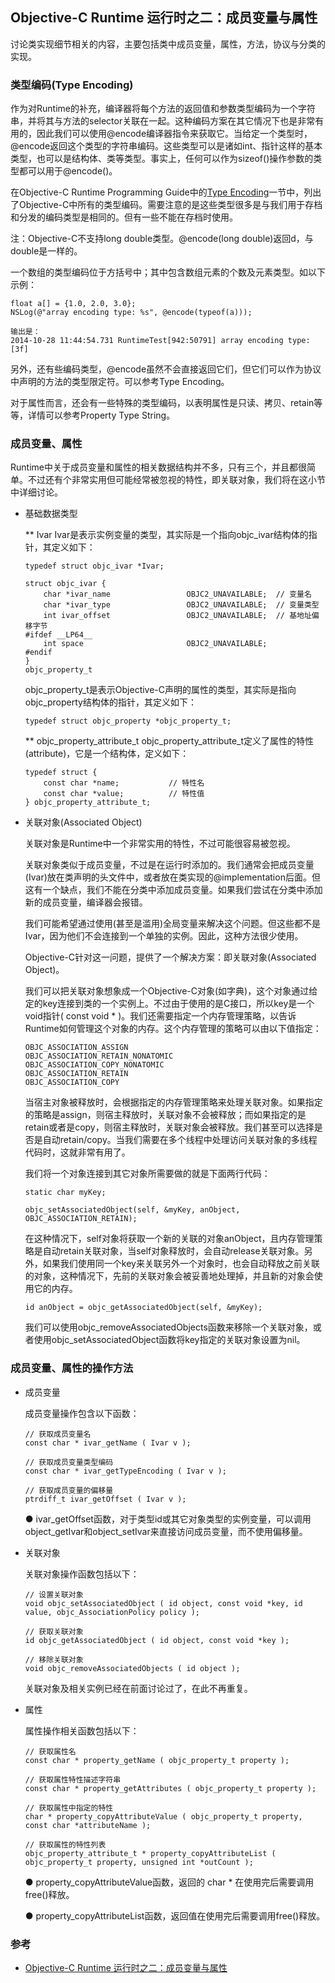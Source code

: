 ## Objective-C Runtime 运行时之二：成员变量与属性

讨论类实现细节相关的内容，主要包括类中成员变量，属性，方法，协议与分类的实现。

### 类型编码(Type Encoding)

作为对Runtime的补充，编译器将每个方法的返回值和参数类型编码为一个字符串，并将其与方法的selector关联在一起。这种编码方案在其它情况下也是非常有用的，因此我们可以使用@encode编译器指令来获取它。当给定一个类型时，@encode返回这个类型的字符串编码。这些类型可以是诸如int、指针这样的基本类型，也可以是结构体、类等类型。事实上，任何可以作为sizeof()操作参数的类型都可以用于@encode()。

在Objective-C Runtime Programming Guide中的[Type Encoding](https://developer.apple.com/library/ios/documentation/Cocoa/Conceptual/ObjCRuntimeGuide/Articles/ocrtTypeEncodings.html#//apple_ref/doc/uid/TP40008048-CH100-SW1)一节中，列出了Objective-C中所有的类型编码。需要注意的是这些类型很多是与我们用于存档和分发的编码类型是相同的。但有一些不能在存档时使用。

注：Objective-C不支持long double类型。@encode(long double)返回d，与double是一样的。

一个数组的类型编码位于方括号中；其中包含数组元素的个数及元素类型。如以下示例：
```
float a[] = {1.0, 2.0, 3.0};
NSLog(@"array encoding type: %s", @encode(typeof(a)));

输出是：
2014-10-28 11:44:54.731 RuntimeTest[942:50791] array encoding type: [3f]
```

另外，还有些编码类型，@encode虽然不会直接返回它们，但它们可以作为协议中声明的方法的类型限定符。可以参考Type Encoding。

对于属性而言，还会有一些特殊的类型编码，以表明属性是只读、拷贝、retain等等，详情可以参考Property Type String。

### 成员变量、属性

Runtime中关于成员变量和属性的相关数据结构并不多，只有三个，并且都很简单。不过还有个非常实用但可能经常被忽视的特性，即关联对象，我们将在这小节中详细讨论。

  * 基础数据类型

    ** Ivar
      Ivar是表示实例变量的类型，其实际是一个指向objc_ivar结构体的指针，其定义如下：
      ```
      typedef struct objc_ivar *Ivar;

      struct objc_ivar {
          char *ivar_name                 OBJC2_UNAVAILABLE;  // 变量名
          char *ivar_type                 OBJC2_UNAVAILABLE;  // 变量类型
          int ivar_offset                 OBJC2_UNAVAILABLE;  // 基地址偏移字节
      #ifdef __LP64__
          int space                       OBJC2_UNAVAILABLE;
      #endif
      }  
      objc_property_t
      ```
      objc_property_t是表示Objective-C声明的属性的类型，其实际是指向objc_property结构体的指针，其定义如下：
      ```
      typedef struct objc_property *objc_property_t;
      ```

    ** objc_property_attribute_t
      objc_property_attribute_t定义了属性的特性(attribute)，它是一个结构体，定义如下：
      ```
      typedef struct {
          const char *name;           // 特性名
          const char *value;          // 特性值
      } objc_property_attribute_t;
      ```

  * 关联对象(Associated Object)

    关联对象是Runtime中一个非常实用的特性，不过可能很容易被忽视。

    关联对象类似于成员变量，不过是在运行时添加的。我们通常会把成员变量(Ivar)放在类声明的头文件中，或者放在类实现的@implementation后面。但这有一个缺点，我们不能在分类中添加成员变量。如果我们尝试在分类中添加新的成员变量，编译器会报错。

    我们可能希望通过使用(甚至是滥用)全局变量来解决这个问题。但这些都不是Ivar，因为他们不会连接到一个单独的实例。因此，这种方法很少使用。

    Objective-C针对这一问题，提供了一个解决方案：即关联对象(Associated Object)。

    我们可以把关联对象想象成一个Objective-C对象(如字典)，这个对象通过给定的key连接到类的一个实例上。不过由于使用的是C接口，所以key是一个void指针( const void * )。我们还需要指定一个内存管理策略，以告诉Runtime如何管理这个对象的内存。这个内存管理的策略可以由以下值指定：
    ```
    OBJC_ASSOCIATION_ASSIGN
    OBJC_ASSOCIATION_RETAIN_NONATOMIC
    OBJC_ASSOCIATION_COPY_NONATOMIC
    OBJC_ASSOCIATION_RETAIN
    OBJC_ASSOCIATION_COPY
    ```

    当宿主对象被释放时，会根据指定的内存管理策略来处理关联对象。如果指定的策略是assign，则宿主释放时，关联对象不会被释放；而如果指定的是retain或者是copy，则宿主释放时，关联对象会被释放。我们甚至可以选择是否是自动retain/copy。当我们需要在多个线程中处理访问关联对象的多线程代码时，这就非常有用了。

    我们将一个对象连接到其它对象所需要做的就是下面两行代码：
    ```
    static char myKey;

    objc_setAssociatedObject(self, &myKey, anObject, OBJC_ASSOCIATION_RETAIN);
    ```
    在这种情况下，self对象将获取一个新的关联的对象anObject，且内存管理策略是自动retain关联对象，当self对象释放时，会自动release关联对象。另外，如果我们使用同一个key来关联另外一个对象时，也会自动释放之前关联的对象，这种情况下，先前的关联对象会被妥善地处理掉，并且新的对象会使用它的内存。
    ```
    id anObject = objc_getAssociatedObject(self, &myKey);
    ```
    我们可以使用objc_removeAssociatedObjects函数来移除一个关联对象，或者使用objc_setAssociatedObject函数将key指定的关联对象设置为nil。

### 成员变量、属性的操作方法

  * 成员变量

    成员变量操作包含以下函数：
    ```
    // 获取成员变量名
    const char * ivar_getName ( Ivar v );

    // 获取成员变量类型编码
    const char * ivar_getTypeEncoding ( Ivar v );

    // 获取成员变量的偏移量
    ptrdiff_t ivar_getOffset ( Ivar v );
    ```
    ● ivar_getOffset函数，对于类型id或其它对象类型的实例变量，可以调用object_getIvar和object_setIvar来直接访问成员变量，而不使用偏移量。

  * 关联对象

    关联对象操作函数包括以下：
    ```
    // 设置关联对象
    void objc_setAssociatedObject ( id object, const void *key, id value, objc_AssociationPolicy policy );

    // 获取关联对象
    id objc_getAssociatedObject ( id object, const void *key );

    // 移除关联对象
    void objc_removeAssociatedObjects ( id object );
    ```
    关联对象及相关实例已经在前面讨论过了，在此不再重复。

  * 属性

    属性操作相关函数包括以下：
    ```
    // 获取属性名
    const char * property_getName ( objc_property_t property );

    // 获取属性特性描述字符串
    const char * property_getAttributes ( objc_property_t property );

    // 获取属性中指定的特性
    char * property_copyAttributeValue ( objc_property_t property, const char *attributeName );

    // 获取属性的特性列表
    objc_property_attribute_t * property_copyAttributeList ( objc_property_t property, unsigned int *outCount );
    ```
    ● property_copyAttributeValue函数，返回的 char * 在使用完后需要调用free()释放。

    ● property_copyAttributeList函数，返回值在使用完后需要调用free()释放。

### 参考

  * [Objective-C Runtime 运行时之二：成员变量与属性](http://www.cocoachina.com/ios/20141105/10134.html)
